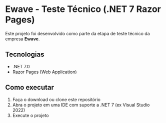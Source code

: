 ﻿# Ewave - Teste Técnico (.NET 7 Razor Pages)

Este projeto foi desenvolvido como parte da etapa de teste técnico da empresa **Ewave**.

## Tecnologias

- .NET 7.0
- Razor Pages (Web Application)

## Como executar

1. Faça o download ou clone este repositório
2. Abra o projeto em uma IDE com suporte a .NET 7 (ex Visual Studio 2022)
3. Execute o projeto
